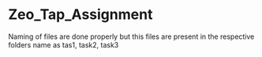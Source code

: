 # Zeo_Tap_Assignment

Naming of files are done properly but this files are present in the respective folders name as tas1, task2, task3
